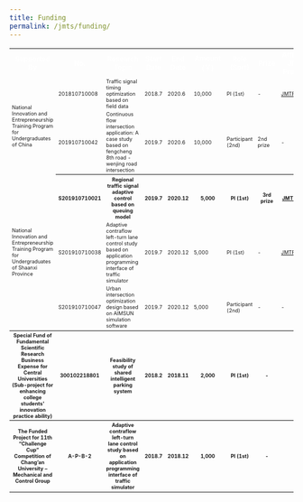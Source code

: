 ```yaml
---
title: Funding
permalink: /jmts/funding/
---
```


<style>
.intro{
font-family:times;
font-size:21px;
}
</style>

<table>
  <tr class="funding2" style="color: #ffffff; font-size: 12px; font-weight: bold;">
    <th>Supported By</th>
    <th>No.</th>
    <th>Research Topic</th>
    <th>Start Date</th>
    <th>End Date</th>
    <th>Amount (￥)</th>
    <th>Role (Sort)</th>
    <th>Prize</th>
    <th>Affiliated JMTR Program</th>
  </tr>
  <tr class="funding1" style="font-size: 9px; font-weight: normal;">
    <td rowspan="2">National Innovation and Entrepreneurship Training Program for Undergraduates of China</td>
    <td>201810710008</td>
    <td>Traffic signal timing optimization based on field data</td>
    <td>2018.7</td>
    <td>2020.6</td>
    <td>10,000</td>
    <td>PI (1st)</td>
    <td>-</td>
    <td><a href="https://yunqing-jia.github.io/JTRC/jmtr/thesis/#JMTR_2021">JMTR_2021</a></td>
  </tr>
  <tr class="funding1" style="font-size: 9px; font-weight: normal;">
    <td>201910710042</td>
    <td>Continuous flow intersection application: A case study based on fengcheng 8th road - wenjing road intersection</td>
    <td>2019.7</td>
    <td>2020.6</td>
    <td>10,000</td>
    <td>Participant (2nd)</td>
    <td>2nd prize</td>
    <td>-</td>
  </tr>
  <tr class="funding1" style="font-size: 9px; font-weight: normal;">
    <td rowspan="3">National Innovation and Entrepreneurship Training Program for Undergraduates of  Shaanxi Province</td>
    <th>S201910710021</th>
    <th>Regional traffic signal adaptive control based on queuing model</th>
    <th>2019.7</th>
    <th>2020.12</th>
    <th>5,000</th>
    <th>PI (1st)</th>
    <th>3rd prize</th>
    <th><a href="https://yunqing-jia.github.io/JTRC/jmtr/thesis/#JMTR_2020">JMTR_2020</a></th>
  </tr>
  <tr class="funding1" style="font-size: 9px; font-weight: normal;">
    <td>S201910710038</td>
    <td>Adaptive contraflow left-turn lane control study based on application programming interface of traffic simulator</td>
    <td>2019.7</td>
    <td>2020.12</td>
    <td>5,000</td>
    <td>PI (1st)</td>
    <td>-</td>
    <td><a href="https://yunqing-jia.github.io/JTRC/jmtr/thesis/#JMTR_2019">JMTR_2019</a></td>
  </tr>
  <tr class="funding1" style="font-size: 9px; font-weight: normal;">
    <td>S201910710047</td>
    <td>Urban intersection optimization design based on AIMSUN simulation software</td>
    <td>2019.7</td>
    <td>2020.12</td>
    <td>5,000</td>
    <td>Participant (2nd)</td>
    <td>-</td>
    <td>-</td>
  </tr>
  <tr class="funding1" style="font-size: 9px; font-weight: normal;">
    <th>Special Fund of Fundamental Scientific Research Business Expense for Central Universities (Sub-project for enhancing college students' innovation practice ability)</th>
    <th>300102218801</th>
    <th>Feasibility study of shared intelligent parking system</th>
    <th>2018.2</th>
    <th>2018.11</th>
    <th>2,000</th>
    <th>PI (1st)</th>
    <th>-</th>
    <th>-</th>
  </tr>
  <tr class="funding1" style="font-size: 9px; font-weight: normal;">
    <th>The Funded Project for 11th “Challenge Cup” Competition of Chang’an University – Mechanical and Control Group</th>
    <th>A-P-B-2</th>
    <th>Adaptive contraflow left-turn lane control study based on application programming interface of traffic simulator</th>
    <th>2018.7</th>
    <th>2018.12</th>
    <th>1,000</th>
    <th>PI (1st)</th>
    <th>-</th>
    <th>-</th>
  </tr>
</table>







